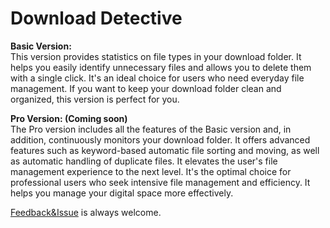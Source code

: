 # Download Detective



**Basic Version:**  
This version provides statistics on file types in your download folder. It helps you easily identify unnecessary files and allows you to delete them with a single click. It's an ideal choice for users who need everyday file management. If you want to keep your download folder clean and organized, this version is perfect for you.

**Pro Version: (Coming soon)**   
The Pro version includes all the features of the Basic version and, in addition, continuously monitors your download folder. It offers advanced features such as keyword-based automatic file sorting and moving, as well as automatic handling of duplicate files. It elevates the user's file management experience to the next level. It's the optimal choice for professional users who seek intensive file management and efficiency. It helps you manage your digital space more effectively.


[Feedback&Issue](!https://github.com/koleeit/download-detective/issues) is always welcome.



